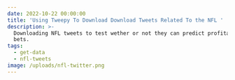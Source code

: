 ```yaml
---
date: 2022-10-22 00:00:00
title: 'Using Tweepy To Download Download Tweets Related To the NFL '
description: >-
  Downloading NFL tweets to test wether or not they can predict profitable
  bets. 
tags:
  - get-data
  - nfl-tweets
image: /uploads/nfl-twitter.png
---
```

